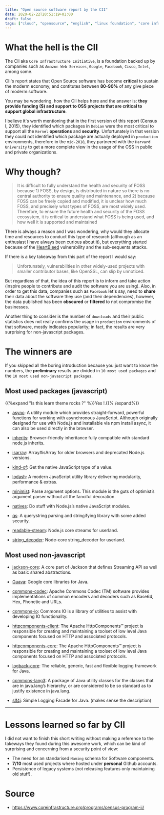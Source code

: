 ```yaml
---
title: "Open source software report by the CII"
date: 2020-02-22T20:51:19+01:00
draft: false
tags: ["cloud", "opensource", "english", "linux foundation", "core infrastructure initiative"]
---
```


# What the hell is the CII

The CII aka `Core Infrastructure Initiative`, is a foundation backed up by companies such as `Amazon Web Services`, `Google`, `Facebook`, `Cisco`, `Intel`, among some. 

CII's report states that Open Source software has become **critical** to sustain the moderm economy, and contitutes between **80-90%** of any give piece of moderm software.

You may be wondering, how the CII helps here and the answer is: **they provide funding ($) and support to OSS projects that are critical to support global infrastructure**.

I believe it's worth mentioning that in the first version of this report (Census I, 2015), they identified which packages in `Debian` were the most critical to support all the `Kernel` **operations** and **security**. Unfortunately in that version they could not identified which package are actually deployed in `production` environments, therefore in the `mid-2018`, they partnered with the `Harvard University` to get a more complete view in the usage of the OSS in public and private organizations.

# Why though?

> It is difficult to fully understand the health and security of FOSS because 1) FOSS, by design, is distributed in nature so there is no central authority  to ensure quality and maintenance, and 2) because FOSS can be freely copied and modified, it is unclear how much FOSS, and precisely what types of FOSS, are most widely used. Therefore, to ensure the future health and security of the FOSS ecosystem, it is critical to understand what FOSS is being used, and how well it is supported and maintained

There is always a reason and I was wondering, why would they allocate time and resources to conduct this type of research (although as an enthusiast I have always been curious about it), but everything started because of the [HeartBleed](https://heartbleed.com/) vulnerability and the sub-sequents attacks.

If there is a key takeaway from this part of the report I would say:

> Unfortunately, vulnerabilities in other widely-used projects with smaller contributor bases, like OpenSSL, can slip by unnoticed.

But regardless of that, the idea of this report is to inform and take action (inspire people to contribute and audit the software you are using). Also, in order to get this data, companies such as `Facebook` let's say, need to **share** their data about the software they use (and their dependencies), however, the data published has been **obscured** or **filtered** to not compromise the businesses.

Another thing to consider is the number of `downloads` and their public statistics does not really confirms the usage in `production` environments of that software, mostly indicates popularity; in fact, the results are very surprising for non-javascript packages.

# The winners are

If you skipped all the boring introduction because you just want to know the numbers, the **preliminary** results are divided in `10 most used packages` and the `10 most used non-javascript packages`.

## Most used packages (javascript)

{{%expand "Is this learn theme rocks ?" %}}Yes !.{{% /expand%}}

- [async](https://github.com/caolan/async): A utility module which provides straight-forward, powerful functions for working with asynchronous JavaScript. Although originally designed for use with Node.js and installable via npm install async, it can also be used directly in the browser.

- [inherits](http://github.com/isaacs/inherits): Browser-friendly inheritance fully compatible with standard node.js inherits.

- [isarray](http://github.com/juliangruber/isarray): Array#isArray for older browsers and deprecated Node.js versions.

- [kind-of](http://github.com/jonschlinkert/kind-of): Get the native JavaScript type of a value.

- [lodash](http://github.com/lodash/lodash): A modern JavaScript utility library delivering modularity, performance & extras.

- [minimist](http://github.com/substack/minimist): Parse argument options. This module is the guts of optimist’s argument parser without all the fanciful decoration.

- [natives](http://github.com/addaleax/natives): Do stuff with Node.js’s native JavaScript modules.

- [qs](): A querystring parsing and stringifying library with some added security.

- [readable-stream](http://github.com/nodejs/readable-stream): Node.js core streams for userland.

- [string_decoder](http://github.com/nodejs/string_decoder): Node-core string_decoder for userland.

## Most used non-javascript
 
- [jackson-core](github.com/FasterXML/jackson-core): A core part of Jackson that defines Streaming API as well as basic shared abstractions.

- [Guava](http://github.com/google/guava.git): Google core libraries for Java.

- [commons-codec](http://github.com/apache/commons-codec): Apache Commons Codec (TM) software provides implementations of common encoders and decoders such as Base64, Hex, Phonetic and URLs.

- [commons-io](http://github.com/apache/commons-io): Commons IO is a library of utilities to assist with developing IO functionality.

- [httpcomponents-client](http://github.com/apache/httpcomponents-client): The Apache HttpComponents™ project is responsible for creating and maintaining a toolset of low level Java components focused on HTTP and associated protocols.

- [httpcomponents-core](http://github.com/apache/httpcomponents-core): The Apache HttpComponents™ project is responsible for creating and maintaining a toolset of low level Java components focused on HTTP and associated protocols. 

- [logback-core](http://github.com/qos-ch/logback): The reliable, generic, fast and flexible logging framework for Java. 

- [commons-lang3](http://github.com/apache/commons-lang): A package of Java utility classes for the classes that are in java.lang’s hierarchy, or are considered to be so standard as to justify existence in java.lang.

- [slf4j](http://github.com/qos-ch/slf4j): Simple Logging Facade for Java. (makes sense the description)


---

# Lessons learned so far by CII

I did not want to finish this short writing without making a reference to the takeways they found during this awesome work, which can be kind of surprising and concerning from a security point of view:

- The need for an standarised `Naming` schema for Software components.
- **7/10** most used projects where hosted under **personal** Github accounts.
- Persistence of legacy systems (not releasing features only maintaining old stuff).

# Source

- https://www.coreinfrastructure.org/programs/census-program-ii/
